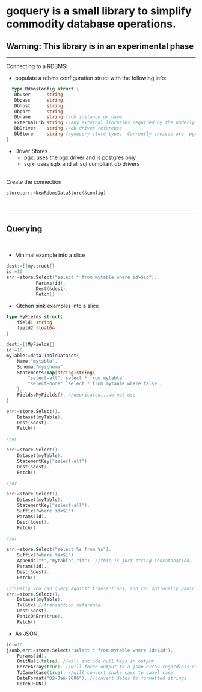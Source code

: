 # goquery is a small library to simplify commodity database operations.

## Warning: This library is in an experimental phase

---
Connecting to a RDBMS:

 - populate a rdbms configuration struct with the following info:
 ```go
   type RdbmsConfig struct {
	Dbuser      string 
	Dbpass      string
	Dbhost      string
	Dbport      string
	Dbname      string //db instance or name
	ExternalLib string //any external libraries required by the underlying db driver.  for example the instance client location for oracle connections
	DbDriver    string //db driver reference 
	DbStore     string //goquery store type.  Currently choices are 'pgx' or 'sqlx'
}
```
  - Driver Stores
    - pgx: uses the pgx driver and is postgres only
    - sqlx: uses sqlx and all sql compliant db drivers

<br/>
 Create the connection

 ```go
 store,err:=NewRdbmsDataStore(&config)
 ```

<br/>

---

## Querying
<br/>

- Minimal example into a slice
```go
dest:=[]mystruct{}
id:=10
err:=store.Select("select * from mytable where id>$id").
           Params(id).
	       Dest(&dest).
	       Fetch()
```

- Kitchen sink examples into a slice
```go
type MyFields struct{
	field1 string
	field2 float64
}

dest:=[]MyFields{}
id:=10
myTable:=data.TableDataset{
	Name:"mytable",
	Schema:"myschema",
	Statements:map[string]string{
		"select-all":`select * from mytable`,
		"select-none":`select * from mytable where false`,
	},
	Fields:MyFields{}, //depricated...do not use
}

err:=store.Select().
	Dataset(myTable).
	Dest(&dest).
	Fetch()

//or

err:=store.Select().
	Dataset(myTable).
	StatementKey("select-all")
	Dest(&dest).
	Fetch()

//or

err:=store.Select().
	Dataset(myTable).
	StatementKey("select-all").
	Suffix("where id<$1").
	Params(id).
	Dest(&dest).
	Fetch()

//or

err:=store.Select("select %s from %s").
	Suffix("where %s<$1").
	Appends("*","mytable","id"). //this is just string concatonation.  Never append user input. 
	Params(id).
	Dest(&dest).
	Fetch()

//finally you can query against transactions, and can optionally panic on err
err:=store.Select().
	Dataset(myTable).
	Tx(&tx) //transaction reference
	Dest(&dest).
	PanicOnErr(true).
	Fetch()

```

- As JSON
```go
id:=10
jsonb,err:=store.Select("select * from mytable where id>$id").
	Params(id).
	OmitNull(false). //will include null keys in output
	ForceArray(true). //will force output to a json array regardless of the number of records
	ToCamelCase(true). //will convert snake case to camel case
	DateFormat("02-Jan-2006"). //convert dates to formatted strings 
	FetchJSON()

```
